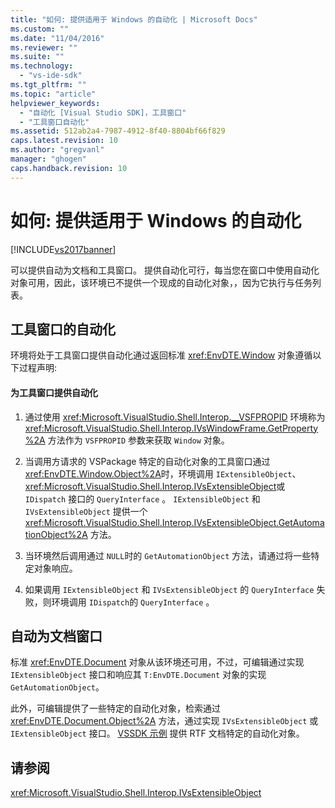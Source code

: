 ```yaml
---
title: "如何: 提供适用于 Windows 的自动化 | Microsoft Docs"
ms.custom: ""
ms.date: "11/04/2016"
ms.reviewer: ""
ms.suite: ""
ms.technology: 
  - "vs-ide-sdk"
ms.tgt_pltfrm: ""
ms.topic: "article"
helpviewer_keywords: 
  - "自动化 [Visual Studio SDK]，工具窗口"
  - "工具窗口自动化"
ms.assetid: 512ab2a4-7987-4912-8f40-8804bf66f829
caps.latest.revision: 10
ms.author: "gregvanl"
manager: "ghogen"
caps.handback.revision: 10
---
```

# 如何: 提供适用于 Windows 的自动化
[!INCLUDE[vs2017banner](../../code-quality/includes/vs2017banner.md)]

可以提供自动为文档和工具窗口。  提供自动化可行，每当您在窗口中使用自动化对象可用，因此，该环境已不提供一个现成的自动化对象，，因为它执行与任务列表。  
  
## 工具窗口的自动化  
 环境将处于工具窗口提供自动化通过返回标准 <xref:EnvDTE.Window> 对象遵循以下过程声明:  
  
#### 为工具窗口提供自动化  
  
1.  通过使用 <xref:Microsoft.VisualStudio.Shell.Interop.__VSFPROPID> 环境称为 <xref:Microsoft.VisualStudio.Shell.Interop.IVsWindowFrame.GetProperty%2A> 方法作为 `VSFPROPID` 参数来获取 `Window` 对象。  
  
2.  当调用方请求的 VSPackage 特定的自动化对象的工具窗口通过 <xref:EnvDTE.Window.Object%2A>时，环境调用 `IExtensibleObject`、 <xref:Microsoft.VisualStudio.Shell.Interop.IVsExtensibleObject>或 `IDispatch` 接口的 `QueryInterface` 。  `IExtensibleObject` 和 `IVsExtensibleObject` 提供一个 <xref:Microsoft.VisualStudio.Shell.Interop.IVsExtensibleObject.GetAutomationObject%2A> 方法。  
  
3.  当环境然后调用通过 `NULL`时的 `GetAutomationObject` 方法，请通过将一些特定对象响应。  
  
4.  如果调用 `IExtensibleObject` 和 `IVsExtensibleObject` 的 `QueryInterface` 失败，则环境调用 `IDispatch`的 `QueryInterface` 。  
  
## 自动为文档窗口  
 标准 <xref:EnvDTE.Document> 对象从该环境还可用，不过，可编辑通过实现 `IExtensibleObject` 接口和响应其 `T:EnvDTE.Document` 对象的实现 `GetAutomationObject`。  
  
 此外，可编辑提供了一些特定的自动化对象，检索通过 <xref:EnvDTE.Document.Object%2A> 方法，通过实现 `IVsExtensibleObject` 或 `IExtensibleObject` 接口。  [VSSDK 示例](../../misc/vssdk-samples.md) 提供 RTF 文档特定的自动化对象。  
  
## 请参阅  
 <xref:Microsoft.VisualStudio.Shell.Interop.IVsExtensibleObject>